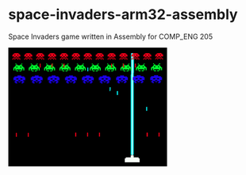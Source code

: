 # space-invaders-arm32-assembly
Space Invaders game written in Assembly for COMP_ENG 205

![Gameplay Screenshot](https://raw.githubusercontent.com/thehugozhang/space-invaders-arm32-assembly/main/gameplay.png)
